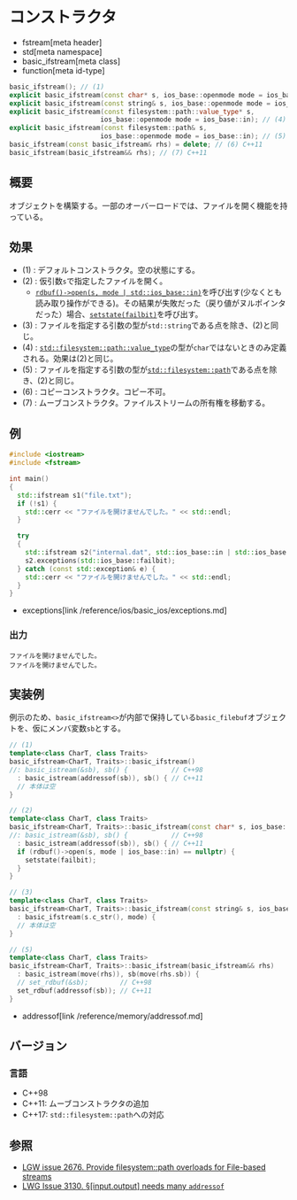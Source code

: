# コンストラクタ
* fstream[meta header]
* std[meta namespace]
* basic_ifstream[meta class]
* function[meta id-type]

```cpp
basic_ifstream(); // (1)
explicit basic_ifstream(const char* s, ios_base::openmode mode = ios_base::in); // (2)
explicit basic_ifstream(const string& s, ios_base::openmode mode = ios_base::in); // (3)
explicit basic_ifstream(const filesystem::path::value_type* s,
                       ios_base::openmode mode = ios_base::in); // (4) C++17
explicit basic_ifstream(const filesystem::path& s,
                       ios_base::openmode mode = ios_base::in); // (5) C++17
basic_ifstream(const basic_ifstream& rhs) = delete; // (6) C++11
basic_ifstream(basic_ifstream&& rhs); // (7) C++11
```

## 概要
オブジェクトを構築する。一部のオーバーロードでは、ファイルを開く機能を持っている。

## 効果

- (1) : デフォルトコンストラクタ。空の状態にする。
- (2) : 仮引数`s`で指定したファイルを開く。
    - [`rdbuf()->open(s, mode | std::ios_base::in)`](/reference/fstream/basic_filebuf/open.md)を呼び出す(少なくとも読み取り操作ができる)。その結果が失敗だった（戻り値がヌルポインタだった）場合、[`setstate(failbit)`](/reference/ios/basic_ios/setstate.md)を呼び出す。
- (3) : ファイルを指定する引数の型が`std::string`である点を除き、(2)と同じ。
- (4) : [`std::filesystem::path::value_type`](/reference/filesystem/path.md)の型が`char`ではないときのみ定義される。効果は(2)と同じ。
- (5) : ファイルを指定する引数の型が[`std::filesystem::path`](/reference/filesystem/path.md)である点を除き、(2)と同じ。
- (6) : コピーコンストラクタ。コピー不可。
- (7) : ムーブコンストラクタ。ファイルストリームの所有権を移動する。

## 例

```cpp example
#include <iostream>
#include <fstream>

int main()
{
  std::ifstream s1("file.txt");
  if (!s1) {
    std::cerr << "ファイルを開けませんでした。" << std::endl;
  }

  try
  {
    std::ifstream s2("internal.dat", std::ios_base::in | std::ios_base::out | std::ios_base::binary);
    s2.exceptions(std::ios_base::failbit);
  } catch (const std::exception& e) {
    std::cerr << "ファイルを開けませんでした。" << std::endl;
  }
}
```
* exceptions[link /reference/ios/basic_ios/exceptions.md]

### 出力
```
ファイルを開けませんでした。
ファイルを開けませんでした。
```

## 実装例

例示のため、`basic_ifstream<>`が内部で保持している`basic_filebuf`オブジェクトを、仮にメンバ変数`sb`とする。

```cpp
// (1)
template<class CharT, class Traits>
basic_ifstream<CharT, Traits>::basic_ifstream()
//: basic_istream(&sb), sb() {           // C++98
  : basic_istream(addressof(sb)), sb() { // C++11
  // 本体は空
}

// (2)
template<class CharT, class Traits>
basic_ifstream<CharT, Traits>::basic_ifstream(const char* s, ios_base::openmode mode)
//: basic_istream(&sb), sb() {           // C++98
  : basic_istream(addressof(sb)), sb() { // C++11
  if (rdbuf()->open(s, mode | ios_base::in) == nullptr) {
    setstate(failbit);
  }
}

// (3)
template<class CharT, class Traits>
basic_ifstream<CharT, Traits>::basic_ifstream(const string& s, ios_base::openmode mode)
  : basic_ifstream(s.c_str(), mode) {
  // 本体は空
}

// (5)
template<class CharT, class Traits>
basic_ifstream<CharT, Traits>::basic_ifstream(basic_ifstream&& rhs)
  : basic_istream(move(rhs)), sb(move(rhs.sb)) {
  // set_rdbuf(&sb);        // C++98
  set_rdbuf(addressof(sb)); // C++11
}
```
* addressof[link /reference/memory/addressof.md]

## バージョン
### 言語
- C++98
- C++11: ムーブコンストラクタの追加
- C++17: `std::filesystem::path`への対応

## 参照

- [LGW issue 2676. Provide filesystem::path overloads for File-based streams](https://wg21.cmeerw.net/lwg/issue2676)
- [LWG Issue 3130. §[input.output] needs many `addressof`](https://wg21.cmeerw.net/lwg/issue3130)
